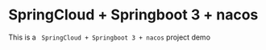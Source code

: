# SpringCloud + Springboot 3 + nacos 

 This is a ` SpringCloud + Springboot 3 + nacos` project demo
